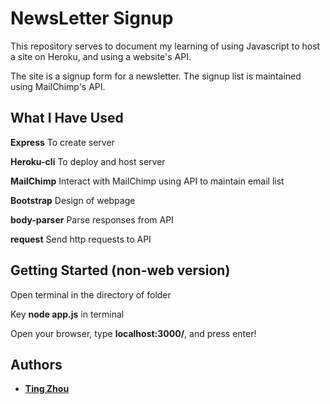 # NewsLetter Signup

This repository serves to document my learning of using Javascript to host a site on Heroku, and using a website's API. 

The site is a signup form for a newsletter. The signup list is maintained using MailChimp's API.


## What I Have Used

**Express**
To create server

**Heroku-cli**
To deploy and host server

**MailChimp**
Interact with MailChimp using API to maintain email list

**Bootstrap**
Design of webpage

**body-parser**
Parse responses from API

**request**
Send http requests to API


## Getting Started (non-web version)
Open terminal in the directory of folder

Key **node app.js** in terminal

Open your browser, type **localhost:3000/**, and press enter!


## Authors

* **[Ting Zhou](https://github.com/tingzhouu)**

